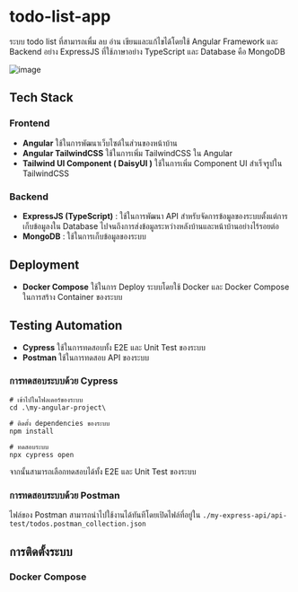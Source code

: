 # todo-list-app
ระบบ todo list ที่สามารถเพื่ม ลบ อ่าน เขียนและแก้ไขได้โดยใช้ Angular Framework และ Backend อย่าง ExpressJS ที่ใช้ภาษาอย่าง TypeScript และ Database คือ MongoDB

![image]('https://raw.githubusercontent.com/ThanyabunPh/my-order-project/main/picture/main.png')


## Tech Stack
### Frontend
- **Angular** ใช้ในการพัฒนาเว็บไซต์ในส่วนของหน้าบ้าน
- **Angular TailwindCSS** ใช้ในการเพิ่ม TailwindCSS ใน Angular
- **Tailwind UI Component ( DaisyUI )** ใช้ในการเพิ่ม Component UI สำเร็จรูปใน TailwindCSS

### Backend
- **ExpressJS (TypeScript)** : ใช้ในการพัฒนา API สำหรับจัดการข้อมูลของระบบตั้งแต่การเก็บข้อมูลงใน Database ไปจนถึงการส่งข้อมูลระหว่างหลังบ้านและหน้าบ้านอย่างไร้รอยต่อ
- **MongoDB** : ใช้ในการเก็บข้อมูลของระบบ

## Deployment
- **Docker Compose** ใช้ในการ Deploy ระบบโดยใช้ Docker และ Docker Compose ในการสร้าง Container ของระบบ

## Testing Automation
- **Cypress** ใช้ในการทดสอบทั้ง E2E และ Unit Test ของระบบ
- **Postman** ใช้ในการทดสอบ API ของระบบ
### การทดสอบระบบด้วย Cypress
```
# เข้าไปในโฟลเดอร์ของระบบ
cd .\my-angular-project\

# ติดตั้ง dependencies ของระบบ
npm install

# ทดสอบระบบ
npx cypress open
```
จากนั้นสามารถเลือกทดสอบได้ทั้ง E2E และ Unit Test ของระบบ

### การทดสอบระบบด้วย Postman
ไฟล์ของ Postman สามารถนำไปใช้งานได้ทันทีโดยเปิดไฟล์ที่อยู่ใน 
`./my-express-api/api-test/todos.postman_collection.json`

## การติดตั้งระบบ
### Docker Compose

